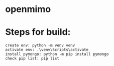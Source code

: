 # openmimo
#  Steps for build: 
    create env: python -m venv venv 
    activate env: .\venv\Scripts\activate 
    install pymongo: python -m pip install pymongo
    check pip list: pip list